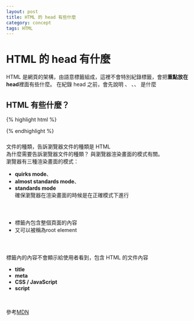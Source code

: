 ```yaml
---
layout: post
title: HTML 的 head 有些什麼
category: concept
tags: HTML
---
```


# HTML 的 head 有什麼
HTML 是網頁的架構，由語意標籤組成，這裡不會特別紀錄標籤，會把**重點放在 head**裡面有些什麼。
在紀錄 head 之前，會先說明 <!DOCTYPE html>、<html> 、<head>、<body> 是什麼
<br>

## HTML 有些什麼？


{% highlight html %}
<!DOCTYPE html>
<html lang="en">
<head>
	<meta charset="UTF-8">
	<meta http-equiv="X-UA-Compatible" content="IE=edge">
	<meta name="viewport" content="width=device-width, initial-scale=1.0">
	<title>Document</title>
</head>
<body>
</body>
</html>
{% endhighlight %}
<br>

### <!DOCTYPE html>
文件的種類，告訴瀏覽器文件的種類是 HTML<br>
為什麼需要告訴瀏覽器文件的種類？ 與瀏覽器渲染畫面的模式有關。<br>
瀏覽器有三種渲染畫面的模式：
- **quirks mode**、
- **almost standards mode**、
- **standards mode**<br>
確保瀏覽器在渲染畫面的時候是在正確模式下進行
<br>

### <html>
- <html>標籤內包含整個頁面的內容
- 又可以被稱為root element
<br>

### <head>
標籤內的內容不會顯示給使用者看到，包含 HTML 的文件內容 
- **title**
- **meta**
- **CSS / JavaScript**
- **script**
<br>

參考[MDN][MDN-link]

[MDN-link]: https://developer.mozilla.org/en-US/docs/Learn/HTML/Introduction_to_HTML/The_head_metadata_in_HTML


